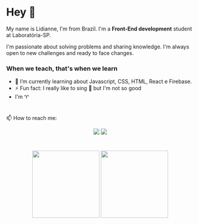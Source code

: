 # Hey 👋

My name is Lidianne, I'm from Brazil. I'm a **Front-End development** student at Laboratória-SP.

I'm passionate about solving problems and sharing knowledge. I'm always open to new challenges and ready to face changes.

### When we teach, that's when we learn

- 🌱 I’m currently learning about Javascript, CSS, HTML, React e Firebase.
- ⚡ Fun fact: I really like to sing 🎤 but I'm not so good
- I'm ♈

#

📫 How to reach me:
<div align="center">  
   <a href = "https://www.linkedin.com/in/lromao/" target="_blank"><img src="https://img.shields.io/badge/LinkedIn-0077B5?style=for-the-badge&logo=linkedin&logoColor=white" target="_blank"></a>
   <a href = "mailto:lidiannerb@gmail.com" target="_blank"><img src="https://img.shields.io/badge/Gmail-D14836?style=for-the-badge&logo=gmail&logoColor=white" target="_blank"></a>
</div>

#

<div align="center">
  <img height="180em" src="https://github-readme-stats.vercel.app/api?username=lidiannerb&show_icons=true&theme=bear&include_all_commits=true&count_private=true"/>
  <img height="180em" src="https://github-readme-stats.vercel.app/api/top-langs/?username=lidiannerb&layout=compact&langs_count=7&theme=bear"/>
</div>
